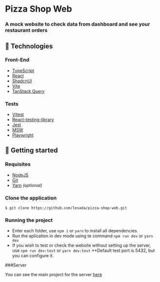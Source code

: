 # Pizza Shop Web

### A mock website to check data from dashboard and see your restaurant orders

## 🧪 Technologies

### Front-End
- [TypeScript](https://www.typescriptlang.org/)
- [React](https://react.dev/)
- [ShadcnUI](https://ui.shadcn.com/docs)
- [Vite](https://vitejs.dev/)
- [TanStack Query](https://tanstack.com/query/latest)
  
### Tests

- [Vitest](https://vitest.dev/guide/)
- [React-testing-library](https://testing-library.com/docs/react-testing-library/intro/)
- [Jest](https://jestjs.io/pt-BR/)
- [MSW](https://mswjs.io/)
- [Playwright](https://playwright.dev/)

## 🚀 Getting started

### Requisites

- [NodeJS](https://nodejs.org/en)
- [Git](https://git-scm.com/)
- [Yarn](https://yarnpkg.com/) _(optional)_

### Clone the application

`$ git clone https://github.com/lesada/pizza-shop-web.git`

### Running the project

- Enter each folder, use `npm i` or `yarn` to install all dependencies.
- Run the aplication in dev mode using te command `npm run dev` or `yarn dev`
- If you wish to test or check the website without setting up the server, use `npm run dev:test` or `yarn dev:test`
**Default test port is 5432, but you can configure it.

###Server

You can see the main project for the server [here](https://github.com/rocketseat-education/ignite-reactjs-04-pizzashop-web)


